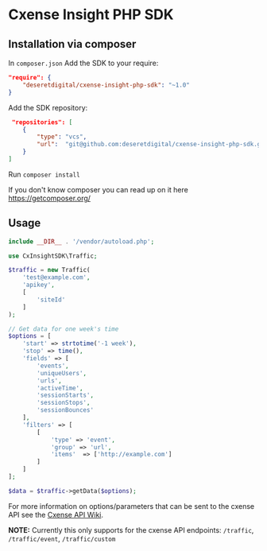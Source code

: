 # Cxense Insight PHP SDK

## Installation via composer

In `composer.json` Add the SDK to your require:

```json
"require": {
    "deseretdigital/cxense-insight-php-sdk": "~1.0"
}
```

Add the SDK repository:

```json
 "repositories": [
    {
        "type": "vcs",
        "url":  "git@github.com:deseretdigital/cxense-insight-php-sdk.git"
    }
]
```
Run `composer install`

If you don't know composer you can read up on it here https://getcomposer.org/

## Usage

```php
include __DIR__ . '/vendor/autoload.php';

use CxInsightSDK\Traffic;

$traffic = new Traffic(
    'test@example.com',
    'apikey',
    [
        'siteId'
    ]
);

// Get data for one week's time
$options = [
    'start' => strtotime('-1 week'),
    'stop' => time(),
    'fields' => [
        'events',
        'uniqueUsers',
        'urls',
        'activeTime',
        'sessionStarts',
        'sessionStops',
        'sessionBounces'
    ],
    'filters' => [
        [
            'type' => 'event',
            'group' => 'url',
            'items'  => ['http://example.com']
        ]
    ]
];

$data = $traffic->getData($options);
```

For more information on options/parameters that can be sent to the cxense API see the [Cxense API Wiki](https://wiki.cxense.com/display/cust/Cxense+Insight+API).

**NOTE:** Currently this only supports for the cxense API endpoints: `/traffic`, `/traffic/event`, `/traffic/custom`
